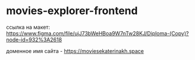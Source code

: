 # movies-explorer-frontend

ссылка на макет: https://www.figma.com/file/ujJ73bWeHBoa9W7nTw28KJ/Diploma-(Copy)?node-id=932%3A2618

доменное имя сайта - https://moviesekaterinakh.space

